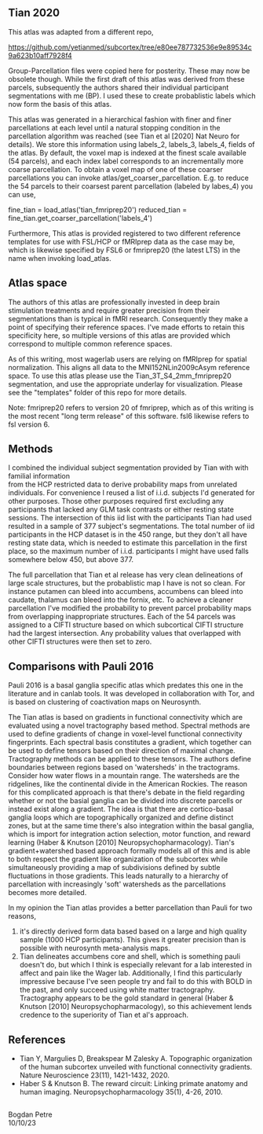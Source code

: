 ## Tian 2020

This atlas was adapted from a different repo,

https://github.com/yetianmed/subcortex/tree/e80ee787732536e9e89534c9a623b10aff7928f4

Group-Parcellation files were copied here for posterity. These may now be obsolete though.
While the first draft of this atlas was derived from these parcels, subsequently the
authors shared their individual participant segmentations with me (BP). I used these
to create probablistic labels which now form the basis of this atlas.

This atlas was generated in a hierarchical fashion with finer and finer parcellations
at each level until a natural stopping condition in the parcellation algorithm
was reached (see Tian et al \[2020\] Nat Neuro for details). We store this information
using labels_2, labels_3, labels_4, fields of the atlas. By default, the voxel map is 
indexed at the finest scale available (54 parcels), and each index label corresponds
to an incrementally more coarse parcellation. To obtain a voxel map of one of these 
coarser parcellations you can invoke atlas/get_coarser_parcellation. E.g. to reduce 
the 54 parcels to their coarsest parent parcellation (labeled by labes_4) you can use,

fine_tian = load_atlas('tian_fmriprep20')
reduced_tian = fine_tian.get_coarser_parcellation('labels_4')

Furthermore, This atlas is provided registered to two different reference templates 
for use with FSL/HCP or fMRIprep data as the case may be, which is likewise specified 
by FSL6 or fmriprep20 (the latest LTS) in the name when invoking load_atlas.

## Atlas space

The authors of this atlas are professionally invested in deep brain stimulation 
treatments and require greater precision from their segmentations than is typical
in fMRI research. Consequently they make a point of specifying their reference spaces.
I've made efforts to retain this specificity here, so multiple versions of this atlas
are provided which correspond to multiple common reference spaces.

As of this writing, most wagerlab users are relying on fMRIprep for spatial normalization.
This aligns all data to the MNI152NLin2009cAsym reference space. To use this atlas please
use the Tian_3T_S4_2mm_fmriprep20 segmentation, and use the appropriate underlay
for visualization. Please see the "templates" folder of this repo for more details.

Note: fmriprep20 refers to version 20 of fmriprep, which as of this writing is the 
most recent "long term release" of this software. fsl6 likewise refers to fsl version 6.

## Methods

I combined the individual subject segmentation provided by Tian with with familial information	
from the HCP restricted	data to	derive probability maps from unrelated individuals. For	
convenience I reused a list of i.i.d. subjects I'd generated for other purposes. Those other 
purposes required first excluding any participants that lacked any GLM task contrasts or 
either resting state sessions. The intersection of this iid list with the participants Tian had
used resulted in a sample of 377 subject's segmentations. The total number of iid participants
in the HCP dataset is in the 450 range, but they don't all have resting state data, which is
needed to estimate this parcellation in the first place, so the maximum number of i.i.d.
participants I might have used falls somewhere below 450, but above 377.

The full parcellation that Tian et al release has very clean delineations of large scale
structures, but the probablistic map I have is not so clean. For instance putamen can
bleed into accumbens, accumbens can bleed into caudate, thalamus can bleed into the fornix, 
etc. To achieve a cleaner parcellation I've modified the probability to prevent parcel
probability maps from overlapping inappropriate structures. Each of the 54 parcels was 
assigned to a CIFTI structure based on which subcortical CIFTI structure had the largest 
intersection. Any probability values that overlapped with other CIFTI structures were then
set to zero.


## Comparisons with Pauli 2016

Pauli 2016 is a basal ganglia specific atlas which predates this one in the literature and in canlab tools. It 
was developed in collaboration with Tor, and is based on clustering of coactivation maps on Neurosynth. 

The Tian atlas is based on gradients in functional connectivity which are evaluated using a novel tractography based method.
Spectral methods are used to define gradients of change in voxel-level functional connectivity fingerprints. Each
spectral basis constitutes a gradient, which together can be used to define tensors based on their direction of
maximal change. Tractography methods can be applied to these tensors. The authors define boundaries between regions
based on 'watersheds' in the tractograms. Consider how water flows in a mountain range. The watersheds are the 
ridgelines, like the continental divide in the American Rockies. The reason for this complicated approach is that there's
debate in the field regarding whether or not the basial ganglia can be divided into discrete parcells or instead exist
along a gradient. The idea is that there are cortico-basal ganglia loops which are topographically organized and define
distinct zones, but at the same time there's also integration within the basal ganglia, which is import for integration
action selection, motor function, and reward learning (Haber & Knutson [2010] Neuropsychopharmacology). Tian's gradient+watershed
based approach formally models all of this and is able to both respect the gradient like organization of the subcortex
while simultaneously providing a map of subdivisions defined by subtle fluctuations in those gradients. This leads 
naturally to a hierarchy of parcellation with increasingly 'soft' watersheds as the parcellations becomes more detailed.

In my opinion the Tian atlas provides a better parcellation than Pauli for two reasons,
1) it's directly derived form data based based on a large and high quality sample (1000 HCP participants). This gives it 
greater precision than is possible with neurosynth meta-analysis maps.
2) Tian delineates accumbens core and shell, which is something pauli doesn't do, but which I think is especially relevant 
for a lab interested in affect and pain like the Wager lab. Additionally, I find this particularly impressive because I've 
seen people try and fail to do this with BOLD in the past, and only succeed using white matter tractography. Tractography 
appears to be the gold standard in general (Haber & Knutson [2010] Neuropsychopharmacology), so this achievement lends credence 
to the superiority of Tian et al's approach.

## References

* Tian Y, Margulies D, Breakspear M Zalesky A. Topographic organization of the human subcortex unveiled with functional
connectivity gradients. Nature Neuroscience 23(11), 1421-1432, 2020.
* Haber S & Knutson B. The reward circuit: Linking primate anatomy and human imaging. Neuropsychopharmacology 35(1), 4-26, 2010.

## 

Bogdan Petre <br />
10/10/23
